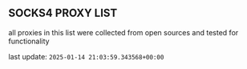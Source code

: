 ## SOCKS4 PROXY LIST

all proxies in this list were collected from open sources and tested for functionality

last update: `2025-01-14 21:03:59.343568+00:00`